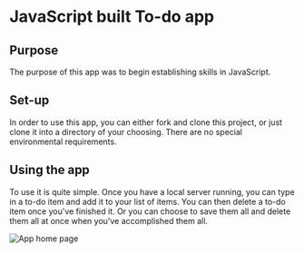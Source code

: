 # JavaScript built To-do app

## Purpose

The purpose of this app was to begin establishing skills in JavaScript. 

## Set-up

In order to use this app, you can either fork and clone this project, or just clone it into a directory of your choosing. There are no special environmental requirements.

## Using the app

To use it is quite simple. Once you have a local server running, you can type in a to-do item and add it to your list of items. You can then delete a to-do item once you've finished it. Or you can choose to save them all and delete them all at once when you've accomplished them all.

![App home page](https://i.ibb.co/zZQHbpq/Screen-Shot-2020-12-04-at-8-47-28-AM.png)
